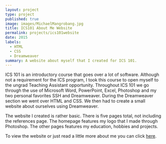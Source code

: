 ```yaml
---
layout: project
type: project
published: true
image: images/MichaelMangrobang.jpg
title: ICS101 About Me Website
permalink: projects/ics101website
date: 2015
labels:
  - HTML
  - CSS
  - Dreamweaver
summary: A website about myself that I created for ICS 101.
---
```


ICS 101 is an introductory course that goes over a lot of software. Although not a requirement for the ICS program, I took this course to open myself to the ungrad Teaching Assistant opportunity. Throughout ICS 101 we go through the use of Microsoft Word, PowerPoint, Excel, Photoshop and my two personal favorites SSH and Dreamweaver. During the Dreamweaver section we went over HTML and CSS. We then had to create a small website about ourselves using Dreamweaver.

The website I created is rather basic. There is five pages total, not including the references page. The homepage features my logo that I made through Photoshop. The other pages features my education, hobbies and projects. 

To view the website or just read a little more about me you can click [here](http://www2.hawaii.edu/~mjm4/me/).
